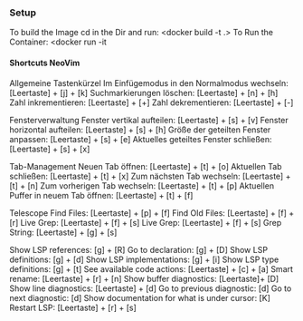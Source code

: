 ### Setup
To build the Image cd in the Dir and run: <docker build -t <imagename> .>
To Run the Container: <docker run -it <image ID>

#### Shortcuts NeoVim
Allgemeine Tastenkürzel
Im Einfügemodus in den Normalmodus wechseln:      		              [Leertaste] + [j] + [k]
Suchmarkierungen löschen:                                     			[Leertaste] + [n] + [h]
Zahl inkrementieren:                                          			[Leertaste] + [+]
Zahl dekrementieren:                                         				[Leertaste] + [-]

Fensterverwaltung
Fenster vertikal aufteilen:                                   			[Leertaste] + [s] + [v]
Fenster horizontal aufteilen:                                 			[Leertaste] + [s] + [h]
Größe der geteilten Fenster anpassen:                         		  [Leertaste] + [s] + [e]
Aktuelles geteiltes Fenster schließen:                        		  [Leertaste] + [s] + [x]

Tab-Management
Neuen Tab öffnen:                                             			[Leertaste] + [t] + [o]
Aktuellen Tab schließen:                                      			[Leertaste] + [t] + [x]
Zum nächsten Tab wechseln:                                    			[Leertaste] + [t] + [n]
Zum vorherigen Tab wechseln:                                  			[Leertaste] + [t] + [p]
Aktuellen Puffer in neuem Tab öffnen:                         		  [Leertaste] + [t] + [f]

Telescope
Find Files:                                                    			[Leertaste] + [p] + [f]
Find Old Files:                                                			[Leertaste] + [f] + [r]
Live Grep:                                                     			[Leertaste] + [f] + [s]
Live Grep:                                                     			[Leertaste] + [f] + [s]
Grep String:                                                   			[Leertaste] + [g] + [s]

Show LSP references:                       						              [g] + [R]
Go to declaration:                        							            [g] + [D]
Show LSP definitions:                      						              [g] + [d]
Show LSP implementations:                  					                [g] + [i]
Show LSP type definitions:                 					                [g] + [t]
See available code actions:                						              [Leertaste] + [c] + [a]
Smart rename:                              							            [Leertaste] + [r] + [n]
Show buffer diagnostics:                   						              [Leertaste]+ [D]
Show line diagnostics:                     						              [Leertaste] + [d]
Go to previous diagnostic:                 						              [d]
Go to next diagnostic:                     						              [d]
Show documentation for what is under cursor: 			                  [K]
Restart LSP:                              							            [Leertaste]  + [r] + [s]
